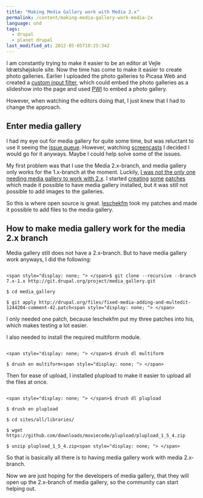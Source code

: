 ```yaml
---
title: "Making Media Gallery work with Media 2.x"
permalink: /content/making-media-gallery-work-media-2x
language: und
tags:
  - drupal
  - planet drupal
last_modified_at: 2012-05-05T10:25:34Z
---
```


I am constantly trying to make it easier to be an editor at Vejle Idrætshøjskole site. Now the time has come to make it easier to create photo galleries. Earlier I uploaded the photo galleries to Picasa Web and created a [custom input filter](http://drupal.org/project/picasa_slideshow_filter), which could embed the photo galleries as a slideshow into the page and used [PWI](http://code.google.com/p/pwi/) to embed a photo gallery.

However, when watching the editors doing that, I just knew that I had to change the approach.

Enter media gallery
-------------------

I had my eye out for media gallery for quite some time, but was reluctant to use it seeing the [issue queue](http://drupal.org/project/issues/media_gallery?categories=All). However, watching [screencasts](http://www.youtube.com/watch?v=0nA7Xjq66DI) I decided I would go for it anyways. Maybe I could help solve some of the issues.

My first problem was that I use the Media 2.x-branch, and media gallery only works for the 1.x-branch at the moment. Luckily, [I was not the only one needing media gallery to work with 2.x](http://drupal.org/node/1244204). I started [creating](http://drupal.org/files/install-on-media-2x-branch.patch) [some](http://drupal.org/files/open-addimage-popup-issue-1244204-comment-40_0.patch) [patches](http://drupal.org/files/changed-formatter-to-file-issue-1244204-comment-41.patch) which made it possible to have media gallery installed, but it was still not possible to add images to the galleries.

So this is where open source is great. [leschekfm](http://drupal.org/user/264153) took my patches and made it possible to add files to the media gallery.

How to make media gallery work for the media 2.x branch
-------------------------------------------------------

Media gallery still does not have a 2.x-branch. But to have media gallery work anyways, I did the following:

```

<span style="display: none; "> </span>$ git clone --recursive --branch 7.x-1.x http://git.drupal.org/project/media_gallery.git

$ cd media_gallery

$ git apply http://drupal.org/files/fixed-media-adding-and-multedit-1244204-comment-42.patch<span style="display: none; "> </span>
```
I only needed one patch, because leschekfm put my three patches into his, which makes testing a lot easier.

I also needed to install the required multiform module.

```

<span style="display: none; "> </span>$ drush dl multiform

$ drush en multiform<span style="display: none; "> </span>
```
Then for ease of upload, I installed plupload to make it easier to upload all the files at once.

```

<span style="display: none; "> </span>$ drush dl plupload

$ drush en plupload

$ cd sites/all/libraries/

$ wget https://github.com/downloads/moxiecode/plupload/plupload_1_5_4.zip

$ unzip plupload_1_5_4.zip<span style="display: none; "> </span>
```
So that is basically all there is to having media gallery work with media 2.x-branch.

Now we are just hoping for the developers of media gallery, that they will open up the 2.x-branch of media gallery, so the community can start helping out.
